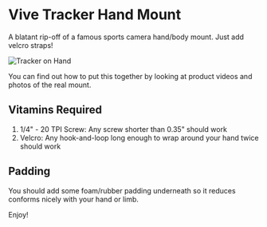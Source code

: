 # Vive Tracker Hand Mount
A blatant rip-off of a famous sports camera hand/body mount. Just add velcro straps!

![Tracker on Hand](http://i.imgur.com/Zi8i0za.jpg)

You can find out how to put this together by looking at product videos and photos of the real mount.

## Vitamins Required
1. 1/4" - 20 TPI Screw: Any screw shorter than 0.35" should work
1. Velcro: Any hook-and-loop long enough to wrap around your hand twice should work

## Padding
You should add some foam/rubber padding underneath so it reduces conforms nicely with your hand or limb.


Enjoy!
